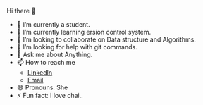  Hi there 👋

- 🔭 I’m currently a student.
- 🌱 I’m currently learning ersion control system.
- 👯 I’m looking to collaborate on Data structure and Algorithms.
- 🤔 I’m looking for help with git commands.
- 💬 Ask me about Anything.
- 📫 How to reach me
   - [LinkedIn](https://www.linkedin.com/in/amisha-mohapatra-7033911b4/)
   - [Email](mailto:mohapatraamisha641@gmail.com)
- 😄 Pronouns: She
- ⚡ Fun fact: I love chai..
